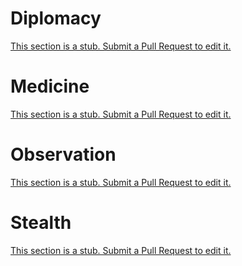 
# Diplomacy
[This section is a stub. Submit a Pull Request to edit it.](https://github.com/Lambosaurus/hives-and-torches/edit/main/systems/diplomacy.md)

# Medicine
[This section is a stub. Submit a Pull Request to edit it.](https://github.com/Lambosaurus/hives-and-torches/edit/main/systems/diplomacy.md)

# Observation
[This section is a stub. Submit a Pull Request to edit it.](https://github.com/Lambosaurus/hives-and-torches/edit/main/systems/diplomacy.md)

# Stealth
[This section is a stub. Submit a Pull Request to edit it.](https://github.com/Lambosaurus/hives-and-torches/edit/main/systems/diplomacy.md)

